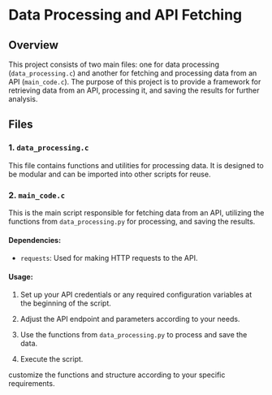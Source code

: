 # Data Processing and API Fetching

## Overview

This project consists of two main files: one for data processing (`data_processing.c`) and another for fetching and processing data from an API (`main_code.c`). The purpose of this project is to provide a framework for retrieving data from an API, processing it, and saving the results for further analysis.

## Files

### 1. `data_processing.c`

This file contains functions and utilities for processing data. It is designed to be modular and can be imported into other scripts for reuse.

### 2. `main_code.c`

This is the main script responsible for fetching data from an API, utilizing the functions from `data_processing.py` for processing, and saving the results.

#### Dependencies:

- `requests`: Used for making HTTP requests to the API.

#### Usage:

1. Set up your API credentials or any required configuration variables at the beginning of the script.

2. Adjust the API endpoint and parameters according to your needs.

3. Use the functions from `data_processing.py` to process and save the data.

4. Execute the script.


customize the functions and structure according to your specific requirements.
